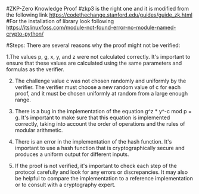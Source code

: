 #ZKP-Zero Knowledge Proof
#zkp3 is the right one and it is modified from the following link
https://codethechange.stanford.edu/guides/guide_zk.html
#For the installation of library look following
https://itslinuxfoss.com/module-not-found-error-no-module-named-crypto-python/


#Steps:
There are several reasons why the proof might not be verified:

1.The values p, g, x, y, and z were not calculated correctly. It's important to ensure that these values are calculated using the same parameters and formulas as the verifier.

2. The challenge value c was not chosen randomly and uniformly by the verifier. The verifier must choose a new random value of c for each proof, and it must be chosen uniformly at random from a large enough range.

3. There is a bug in the implementation of the equation g^z * y^-c mod p = g. It's important to make sure that this equation is implemented correctly, taking into account the order of operations and the rules of modular arithmetic.

4. There is an error in the implementation of the hash function. It's important to use a hash function that is cryptographically secure and produces a uniform output for different inputs.

5. If the proof is not verified, it's important to check each step of the protocol carefully and look for any errors or discrepancies. It may also be helpful to compare the implementation to a reference implementation or to consult with a cryptography expert.
